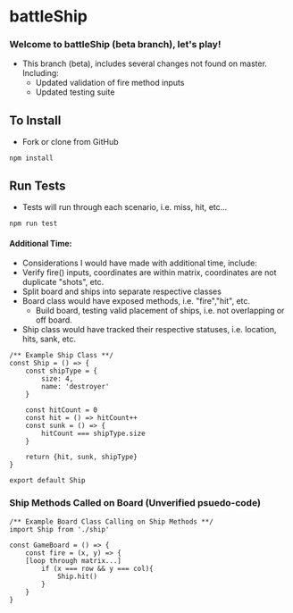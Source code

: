 # battleShip

### Welcome to battleShip (beta branch), let's play!

- This branch (beta), includes several changes not found on master. Including:
	- Updated validation of fire method inputs
	- Updated testing suite

## To Install

- Fork or clone from GitHub

```
npm install
```

## Run Tests

- Tests will run through each scenario, i.e. miss, hit, etc...

```
npm run test
```

#### Additional Time:

- Considerations I would have made with additional time, include:
- Verify fire() inputs, coordinates are within matrix, coordinates are not duplicate "shots", etc.
- Split board and ships into separate respective classes
- Board class would have exposed methods, i.e. "fire","hit", etc.
	- Build board, testing valid placement of ships, i.e. not overlapping or off board.
- Ship class would have tracked their respective statuses, i.e. location, hits, sank, etc.

```
/** Example Ship Class **/
const Ship = () => {
	const shipType = {
		size: 4,
		name: 'destroyer'
	}

	const hitCount = 0
	const hit = () => hitCount++
	const sunk = () => {
		hitCount === shipType.size
	}

	return {hit, sunk, shipType}
}

export default Ship
```

### Ship Methods Called on Board (**Unverified psuedo-code**)

```
/** Example Board Class Calling on Ship Methods **/
import Ship from './ship'

const GameBoard = () => {
	const fire = (x, y) => {
	[loop through matrix...]
		if (x === row && y === col){
			Ship.hit()
		}
	}
}
```
